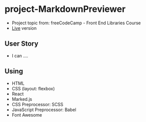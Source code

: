 # project-MarkdownPreviewer
* Project topic from: freeCodeCamp - Front End Libraries Course
* [Live](https://pocoapocochen.github.io/project-MarkdownPreviewer/.) version

## User Story
* I can ....

## Using
* HTML
* CSS (layout: flexbox)
* React
* Marked.js
* CSS Preprocessor: SCSS
* JavaScript Preprocessor: Babel
* Font Awesome
